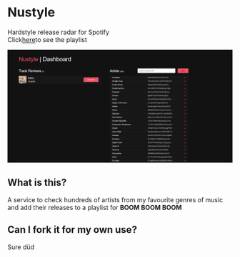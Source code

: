 # Nustyle
Hardstyle release radar for Spotify  
Click[here](https://open.spotify.com/playlist/0TdRzSP9GMdDcnuZd7wSTE?si=a6107a78cf1b4772)to see the playlist

![Dashboard](/web/images/dashboard.PNG)

## What is this?
A service to check hundreds of artists from my favourite genres of music and add their releases to a playlist for **BOOM BOOM BOOM**

## Can I fork it for my own use?
Sure düd